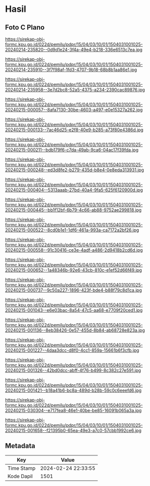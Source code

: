 # Hasil

## Foto C Plano

https://sirekap-obj-formc.kpu.go.id/022d/pemilu/pdpr/15/04/03/10/01/1504031001025-20240214-235820--0d9d1e24-3f4a-49e4-b218-336e6513c7ea.jpg

https://sirekap-obj-formc.kpu.go.id/022d/pemilu/pdpr/15/04/03/10/01/1504031001025-20240214-235910--3f7f98af-1fd3-4707-9b18-68b8b1aa86e1.jpg

https://sirekap-obj-formc.kpu.go.id/022d/pemilu/pdpr/15/04/03/10/01/1504031001025-20240214-235958--3e7d2bc8-52a5-4375-a234-2390cac89876.jpg

https://sirekap-obj-formc.kpu.go.id/022d/pemilu/pdpr/15/04/03/10/01/1504031001025-20240215-000057--8afa7130-30be-4603-a497-e0e15327a262.jpg

https://sirekap-obj-formc.kpu.go.id/022d/pemilu/pdpr/15/04/03/10/01/1504031001025-20240215-000133--7ac46d25-e2f8-40e9-b285-a73f80e4386d.jpg

https://sirekap-obj-formc.kpu.go.id/022d/pemilu/pdpr/15/04/03/10/01/1504031001025-20240215-000211--bdb179f6-c7da-49ab-9ca6-04ac17f39fda.jpg

https://sirekap-obj-formc.kpu.go.id/022d/pemilu/pdpr/15/04/03/10/01/1504031001025-20240215-000248--ed3d8fe2-b279-435d-b8e4-0e8eda313931.jpg

https://sirekap-obj-formc.kpu.go.id/022d/pemilu/pdpr/15/04/03/10/01/1504031001025-20240215-000404--5313aaab-27bd-40a4-9fa5-625f6120900d.jpg

https://sirekap-obj-formc.kpu.go.id/022d/pemilu/pdpr/15/04/03/10/01/1504031001025-20240215-000445--bb1f12bf-6b79-4c66-ab88-9752ae299818.jpg

https://sirekap-obj-formc.kpu.go.id/022d/pemilu/pdpr/15/04/03/10/01/1504031001025-20240215-000522--8cd0b1e1-1df6-461a-993a-ca7172a2bf26.jpg

https://sirekap-obj-formc.kpu.go.id/022d/pemilu/pdpr/15/04/03/10/01/1504031001025-20240215-000558--91c30416-ce3e-4adf-a486-2d9418b2cd6d.jpg

https://sirekap-obj-formc.kpu.go.id/022d/pemilu/pdpr/15/04/03/10/01/1504031001025-20240215-000652--1a48346b-92e6-43cb-810c-e1ef52d66f49.jpg

https://sirekap-obj-formc.kpu.go.id/022d/pemilu/pdpr/15/04/03/10/01/1504031001025-20240215-000737--9c50a227-1896-423f-bde4-b88f79c8d1ca.jpg

https://sirekap-obj-formc.kpu.go.id/022d/pemilu/pdpr/15/04/03/10/01/1504031001025-20240215-001043--e6e03bac-8a54-47c5-aa68-e7709f20ced1.jpg

https://sirekap-obj-formc.kpu.go.id/022d/pemilu/pdpr/15/04/03/10/01/1504031001025-20240215-001136--8eb38426-0e57-455d-8b84-ab68728e823a.jpg

https://sirekap-obj-formc.kpu.go.id/022d/pemilu/pdpr/15/04/03/10/01/1504031001025-20240215-001227--4daa3dcc-d8f0-4cc1-859a-15661b6f3cfb.jpg

https://sirekap-obj-formc.kpu.go.id/022d/pemilu/pdpr/15/04/03/10/01/1504031001025-20240215-001326--42bd0dcc-abff-4f76-b499-8c382c27e591.jpg

https://sirekap-obj-formc.kpu.go.id/022d/pemilu/pdpr/15/04/03/10/01/1504031001025-20240215-001421--b18a41b6-bc8a-489d-b28b-59c0c6eeefd6.jpg

https://sirekap-obj-formc.kpu.go.id/022d/pemilu/pdpr/15/04/03/10/01/1504031001025-20240215-030304--e717fea8-46e1-40be-be85-16091b065a3a.jpg

https://sirekap-obj-formc.kpu.go.id/022d/pemilu/pdpr/15/04/03/10/01/1504031001025-20240215-001658--f21395b0-65ea-49e3-a7c0-57cbb1992ce6.jpg


## Metadata

| Key        | Value               |
| ---------- | ------------------- |
| Time Stamp | 2024-02-24 22:33:55 |
| Kode Dapil | 1501                |



